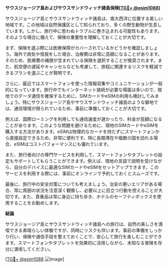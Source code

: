 **サウスジョージア島およびサウスサンドウィッチ諸島保険[[TG💪+ @esim1088](https://t.me/s/esim1088)]**

サウスジョージア島とサウスサンドウィッチ諸島は、南大西洋に位置する美しい地域です。この地域は自然保護区として知られており、多くの野生動物が生息しています。しかし、旅行中に思わぬトラブルに巻き込まれる可能性もあります。そのような場合に備えて、保険の重要性を理解しておくことが大切です。

まず、保険を選ぶ際には医療保障がカバーされているかどうかを確認しましょう。海外で病気や怪我をした場合、治療費は非常に高額になることがあります。そのため、医療費の補償が含まれている保険を選択することが推奨されます。また、航空便の遅延やキャンセルなども考慮して、旅程に関連するリスクを軽減できるプランを選ぶことが賢明です。

さらに、最近ではスマートフォンを使った情報収集やコミュニケーションが一般的になっています。旅行中でもインターネット接続が必要な場面は多いので、現地でのデータ通信を確保するために、SIMカードやeSIMの利用も検討してみましょう。特にサウスジョージア島やサウスサンドウィッチ諸島のような僻地では、通信環境が限られているため、事前に準備しておくことが大切です。

例えば、国際ローミングを利用しても通信速度が遅かったり、料金が高額になることがあります。このような問題を避けるために、現地のSIMカードやeSIMを購入する方法があります。eSIMは物理的なカードを持たずにスマートフォンから直接設定できるため、非常に便利です。特に長期滞在や複数の国を訪れる場合、eSIMはコストパフォーマンスにも優れています。

また、旅行者向けの専門サービスを利用して、スマートフォンやタブレットの設定もサポートしてもらうことができます。例えば、現地の言語で説明を受けながら、自分のデバイスに最適なSIMカードやeSIMをセットアップできます。このサービスを利用する際には、事前にオンラインで予約しておくとスムーズです。

最後に、旅行中の安全対策についても考えましょう。治安の悪いエリアがある場合、常に周囲の状況を注意深く観察し、必要以上に目立つ行動を控えることが大切です。また、貴重品は常に身近に持ち歩き、ホテルのセーフティボックスを使用することをお勧めします。

**結論**

サウスジョージア島とサウスサンドウィッチ諸島への旅行は、自然の美しさを満喫できる素晴らしい体験ですが、同時にリスクも伴います。事前の準備をしっかり行い、保険や通信手段を整えておくことで、安心して旅行を楽しむことができます。スマートフォンやタブレットを効果的に活用しながら、未知なる冒険を存分に満喫してください。

[[TG💪+ @esim1088](https://t.me/s/esim1088) ![Image](https://i.postimg.cc/Y0z9fWf4/image.png)]